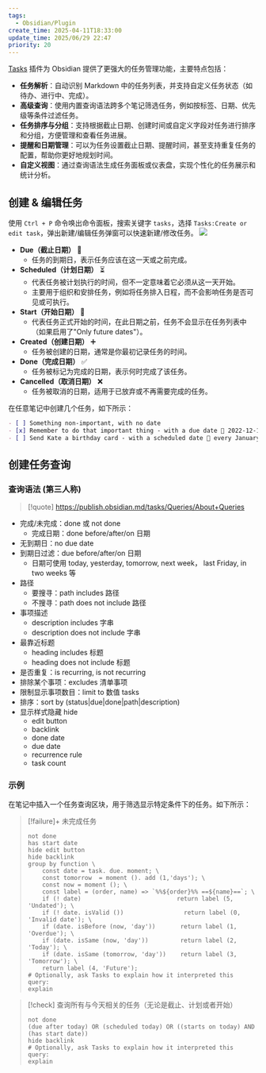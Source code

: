 ```yaml
---
tags:
  - Obsidian/Plugin
create_time: 2025-04-11T18:33:00
update_time: 2025/06/29 22:47
priority: 20
---
```


[Tasks](https://github.com/obsidian-tasks-group/obsidian-tasks) 插件为 Obsidian 提供了更强大的任务管理功能，主要特点包括：

- **任务解析**：自动识别 Markdown 中的任务列表，并支持自定义任务状态（如待办、进行中、完成）。
- **高级查询**：使用内置查询语法跨多个笔记筛选任务，例如按标签、日期、优先级等条件过滤任务。
- **任务排序与分组**：支持根据截止日期、创建时间或自定义字段对任务进行排序和分组，方便管理和查看任务进展。
- **提醒和日期管理**：可以为任务设置截止日期、提醒时间，甚至支持重复任务的配置，帮助你更好地规划时间。
- **自定义视图**：通过查询语法生成任务面板或仪表盘，实现个性化的任务展示和统计分析。

## 创建 & 编辑任务

使用 `Ctrl + P` 命令唤出命令面板，搜索关键字 `tasks`，选择 `Tasks:Create or edit task`，弹出新建/编辑任务弹窗可以快速新建/修改任务。
![](https://img.xiaorang.fun/202502251726417.png)

- **Due（截止日期）** 📅
    - 任务的到期日，表示任务应该在这一天或之前完成。
- **Scheduled（计划日期）** ⏳
    - 代表任务被计划执行的时间，但不一定意味着它必须从这一天开始。
    - 主要用于组织和安排任务，例如将任务排入日程，而不会影响任务是否可见或可执行。
- **Start（开始日期）** 🏁
    - 代表任务正式开始的时间，在此日期之前，任务不会显示在任务列表中（如果启用了"Only future dates"）。
- **Created（创建日期）** ➕
    - 任务被创建的日期，通常是你最初记录任务的时间。
- **Done（完成日期）** ✅
    - 任务被标记为完成的日期，表示何时完成了该任务。
- **Cancelled（取消日期）** ❌
    - 任务被取消的日期，适用于已放弃或不再需要完成的任务。

在任意笔记中创建几个任务，如下所示：

```markdown
- [ ] Something non-important, with no date
- [x] Remember to do that important thing - with a due date 📅 2022-12-17 ✅ 2025-02-08
- [ ] Send Kate a birthday card - with a scheduled date 🔁 every January on the 4th ⏳ 2023-01-04
```

## 创建任务查询

### 查询语法 (第三人称)

> [!quote]
> https://publish.obsidian.md/tasks/Queries/About+Queries

- 完成/未完成：done 或 not done
	- 完成日期：done before/after/on 日期
- 无到期日：no due date
- 到期日过滤：due before/after/on 日期
	- 日期可使用 today, yesterday, tomorrow, next week， last Friday, in two weeks 等
- 路径
	- 要搜寻：path includes 路径
	- 不搜寻：path does not include 路径
- 事项描述
	- description includes 字串
	- description does not include 字串
- 最靠近标题
	- heading includes 标题
	- heading does not include 标题
- 是否重复：is recurring, is not recurring
- 排除某个事项：excludes 清单事项
- 限制显示事项数目：limit to 数值 tasks
- 排序：sort by (status|due|done|path|description)
- 显示样式隐藏 hide
	- edit button
	- backlink
	- done date
	- due date
	- recurrence rule
	- task count

### 示例

在笔记中插入一个任务查询区块，用于筛选显示特定条件下的任务。如下所示：

> [!failure]+ 未完成任务
>
> ```tasks
> not done
> has start date
> hide edit button
> hide backlink
> group by function \
>     const date = task. due. moment; \
>     const tomorrow  = moment (). add (1,'days'); \
>     const now = moment (); \
>     const label = (order, name) => `%%${order}%% ==${name}==`; \
>     if (! date)                           return label (5, 'Undated'); \
>     if (! date. isValid ())                 return label (0, 'Invalid date'); \
>     if (date. isBefore (now, 'day'))       return label (1, 'Overdue'); \
>     if (date. isSame (now, 'day'))         return label (2, 'Today'); \
>     if (date. isSame (tomorrow, 'day'))    return label (3, 'Tomorrow'); \
>     return label (4, 'Future');
> # Optionally, ask Tasks to explain how it interpreted this query:
> explain
> ```

> [!check] 查询所有与今天相关的任务（无论是截止、计划或者开始）
>
> ```tasks
> not done
> (due after today) OR (scheduled today) OR ((starts on today) AND (has start date)) 
> hide backlink
> # Optionally, ask Tasks to explain how it interpreted this query:
> explain
> ```
